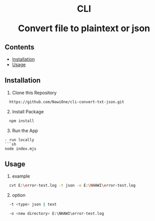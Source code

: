 <!-- @format -->

 <h1  align="center">CLI
 <br>
 <p>Convert file to plaintext or json</p>
 </h1>
  
## Contents
- [Installation](#installation-for-development)
- [Usage](#usage)

## Installation

1. Clone this Repository

```sh
  https://github.com/NawiOne/cli-convert-txt-json.git
```

2. Install Package

```sh
  npm install
```

3. Run the App
```
- run locally
```sh
node index.mjs 
```

## Usage

1. example

```sh
  cvt E:\error-test.log -t json -o E:\NHAWI\error-test.log
```

2. option

```sh
  -t <type> json | text
```
```sh
  -o <new directory> E:\NHAWI\error-test.log
```
